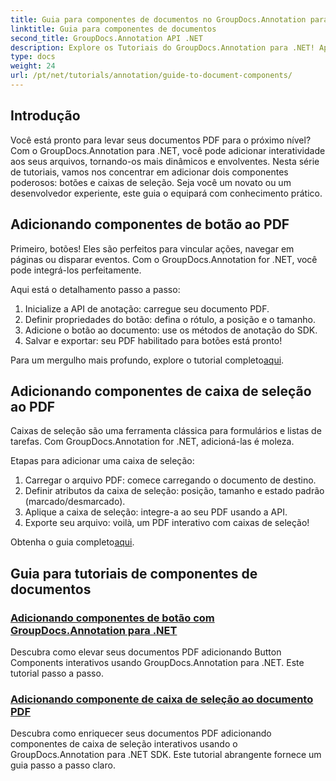 ```yaml
---
title: Guia para componentes de documentos no GroupDocs.Annotation para .NET
linktitle: Guia para componentes de documentos
second_title: GroupDocs.Annotation API .NET
description: Explore os Tutoriais do GroupDocs.Annotation para .NET! Aprenda passo a passo como adicionar botões interativos e caixas de seleção a documentos PDF com facilidade.
type: docs
weight: 24
url: /pt/net/tutorials/annotation/guide-to-document-components/
---
```

## Introdução

Você está pronto para levar seus documentos PDF para o próximo nível? Com o GroupDocs.Annotation para .NET, você pode adicionar interatividade aos seus arquivos, tornando-os mais dinâmicos e envolventes. Nesta série de tutoriais, vamos nos concentrar em adicionar dois componentes poderosos: botões e caixas de seleção. Seja você um novato ou um desenvolvedor experiente, este guia o equipará com conhecimento prático.  

## Adicionando componentes de botão ao PDF  

Primeiro, botões! Eles são perfeitos para vincular ações, navegar em páginas ou disparar eventos. Com o GroupDocs.Annotation for .NET, você pode integrá-los perfeitamente.  

Aqui está o detalhamento passo a passo:  
1. Inicialize a API de anotação: carregue seu documento PDF.  
2. Definir propriedades do botão: defina o rótulo, a posição e o tamanho.  
3. Adicione o botão ao documento: use os métodos de anotação do SDK.  
4. Salvar e exportar: seu PDF habilitado para botões está pronto!  

 Para um mergulho mais profundo, explore o tutorial completo[aqui](./adding-button-component/).  

## Adicionando componentes de caixa de seleção ao PDF  

Caixas de seleção são uma ferramenta clássica para formulários e listas de tarefas. Com GroupDocs.Annotation for .NET, adicioná-las é moleza.  

Etapas para adicionar uma caixa de seleção:  
1. Carregar o arquivo PDF: comece carregando o documento de destino.  
2. Definir atributos da caixa de seleção: posição, tamanho e estado padrão (marcado/desmarcado).  
3. Aplique a caixa de seleção: integre-a ao seu PDF usando a API.  
4. Exporte seu arquivo: voilà, um PDF interativo com caixas de seleção!  

Obtenha o guia completo[aqui](./adding-checkbox-component/).  

## Guia para tutoriais de componentes de documentos
### [Adicionando componentes de botão com GroupDocs.Annotation para .NET](./adding-button-component/)
Descubra como elevar seus documentos PDF adicionando Button Components interativos usando GroupDocs.Annotation para .NET. Este tutorial passo a passo.
### [Adicionando componente de caixa de seleção ao documento PDF](./adding-checkbox-component/)
Descubra como enriquecer seus documentos PDF adicionando componentes de caixa de seleção interativos usando o GroupDocs.Annotation para .NET SDK. Este tutorial abrangente fornece um guia passo a passo claro.